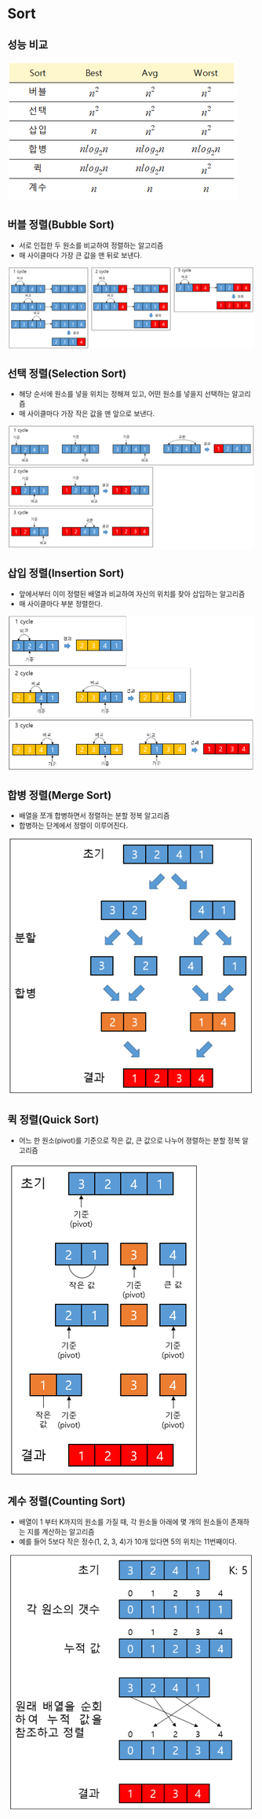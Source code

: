 # Sort

## 성능 비교

![성능 비교](./img/performance.PNG)

## 버블 정렬(Bubble Sort)

- 서로 인접한 두 원소를 비교하여 정렬하는 알고리즘
- 매 사이클마다 가장 큰 값을 맨 뒤로 보낸다.

![bubble sort](./img/bubble.PNG)

## 선택 정렬(Selection Sort)

- 해당 순서에 원소를 넣을 위치는 정해져 있고, 어떤 원소를 넣을지 선택하는 알고리즘
- 매 사이클마다 가장 작은 값을 맨 앞으로 보낸다.

![selection sort](./img/selection.PNG)

## 삽입 정렬(Insertion Sort)

- 앞에서부터 이미 정렬된 배열과 비교하여 자신의 위치를 찾아 삽입하는 알고리즘
- 매 사이클마다 부분 정렬한다.

![insertion sort](./img/insert.PNG)

## 합병 정렬(Merge Sort)

- 배열을 쪼개 합병하면서 정렬하는 분할 정복 알고리즘
- 합병하는 단계에서 정렬이 이루어진다.

![merge sort](./img/merge.PNG)

## 퀵 정렬(Quick Sort)

- 어느 한 원소(pivot)를 기준으로 작은 값, 큰 값으로 나누어 졍렬하는 분할 정복 알고리즘

![quick sort](./img/quick.PNG)

## 계수 정렬(Counting Sort)

- 배열이 1 부터 K까지의 원소를 가질 때, 각 원소들 아래에 몇 개의 원소들이 존재하는 지를 계산하는 알고리즘
- 예를 들어 5보다 작은 정수(1, 2, 3, 4)가 10개 있다면 5의 위치는 11번째이다.

![counting sort](./img/counting.PNG)
